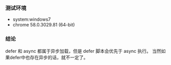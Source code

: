 
### 测试环境
- system:windows7 
- chrome 58.0.3029.81 (64-bit)

### 结论
defer 和 async 都属于异步加载，但是 defer 脚本会优先于 async 执行。
当然如果defer中也存在异步的话，就不一定了。